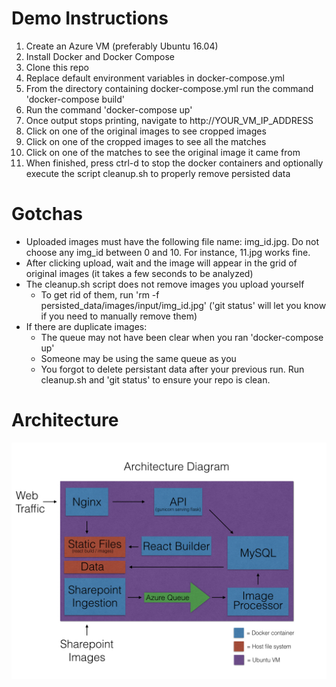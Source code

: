 # Demo Instructions
1. Create an Azure VM (preferably Ubuntu 16.04)
2. Install Docker and Docker Compose
3. Clone this repo
4. Replace default environment variables in docker-compose.yml
5. From the directory containing docker-compose.yml run the command 'docker-compose build'
6. Run the command 'docker-compose up'
7. Once output stops printing, navigate to http://YOUR_VM_IP_ADDRESS
8. Click on one of the original images to see cropped images
9. Click on one of the cropped images to see all the matches
10. Click on one of the matches to see the original image it came from
11. When finished, press ctrl-d to stop the docker containers and optionally execute the script cleanup.sh to properly remove persisted data

# Gotchas
- Uploaded images must have the following file name: img_id.jpg. Do not choose any img_id between 0 and 10. For instance, 11.jpg works fine.
- After clicking upload, wait and the image will appear in the grid of original images (it takes a few seconds to be analyzed)
- The cleanup.sh script does not remove images you upload yourself
    - To get rid of them, run 'rm -f persisted_data/images/input/img_id.jpg' ('git status' will let you know if you need to manually remove them)
- If there are duplicate images:
    - The queue may not have been clear when you ran 'docker-compose up'
    - Someone may be using the same queue as you
    - You forgot to delete persistant data after your previous run. Run cleanup.sh and 'git status' to ensure your repo is clean.

# Architecture
![Alt text](/architecture_diagram/architecture_diagram.jpeg?raw=true "Architecture Diagram")
